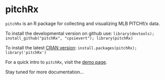 pitchRx
=======

`pitchRx` is an R package for collecting and visualizing MLB PITCHf/x data. 

To install the developmental version on github use: `library(devtools); install_github("pitchRx", "cpsievert"); library(pitchRx)`

To install the latest [CRAN version](http://cran.r-project.org/web/packages/pitchRx/): `install.packages(pitchRx); library('pitchRx')`

For a quick intro to `pitchRx`, visit the [demo page](http://cpsievert.github.com/pitchRx/demo/).

Stay tuned for more documentation...